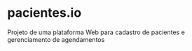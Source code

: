 # pacientes.io
Projeto de uma plataforma Web para cadastro de pacientes e gerenciamento de agendamentos

